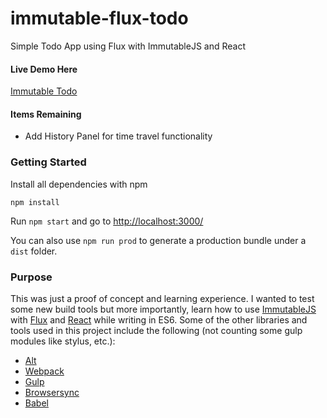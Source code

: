 # immutable-flux-todo
Simple Todo App using Flux with ImmutableJS and React

#### Live Demo Here
[Immutable Todo](http://robert-w.github.io/immutable-flux-todo/)

#### Items Remaining
* Add History Panel for time travel functionality

### Getting Started

Install all dependencies with npm

`npm install`

Run `npm start` and go to [http://localhost:3000/](http://localhost:3000/)

You can also use `npm run prod` to generate a production bundle under a `dist` folder.

### Purpose

This was just a proof of concept and learning experience.  I wanted to test some new build tools but more importantly, learn how to use [ImmutableJS](https://facebook.github.io/immutable-js/) with [Flux](https://facebook.github.io/flux/) and [React](https://facebook.github.io/react/) while writing in ES6. Some of the other libraries and tools used in this project include the following (not counting some gulp modules like stylus, etc.):
* [Alt](http://alt.js.org/)
* [Webpack](https://webpack.github.io/)
* [Gulp](http://gulpjs.com/)
* [Browsersync](http://www.browsersync.io/)
* [Babel](https://babeljs.io/)
